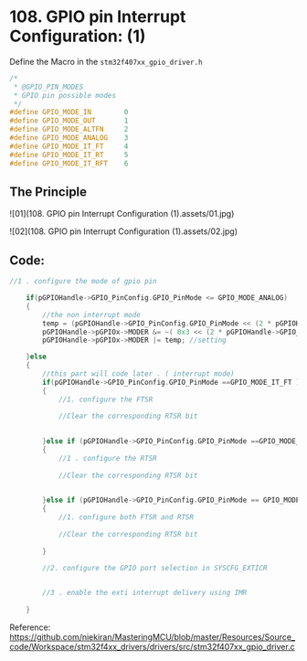 # 108. GPIO pin Interrupt Configuration: (1)



Define the Macro in the `stm32f407xx_gpio_driver.h`

```c
/*
 * @GPIO_PIN_MODES
 * GPIO pin possible modes
 */
#define GPIO_MODE_IN 		0
#define GPIO_MODE_OUT 		1
#define GPIO_MODE_ALTFN 	2
#define GPIO_MODE_ANALOG 	3
#define GPIO_MODE_IT_FT     4
#define GPIO_MODE_IT_RT     5
#define GPIO_MODE_IT_RFT    6
```



## The Principle

![01](108. GPIO pin Interrupt Configuration (1).assets/01.jpg)

![02](108. GPIO pin Interrupt Configuration (1).assets/02.jpg)

## Code: 

```c
//1 . configure the mode of gpio pin

	if(pGPIOHandle->GPIO_PinConfig.GPIO_PinMode <= GPIO_MODE_ANALOG)
	{
		//the non interrupt mode
		temp = (pGPIOHandle->GPIO_PinConfig.GPIO_PinMode << (2 * pGPIOHandle->GPIO_PinConfig.GPIO_PinNumber ) );
		pGPIOHandle->pGPIOx->MODER &= ~( 0x3 << (2 * pGPIOHandle->GPIO_PinConfig.GPIO_PinNumber)); //clearing
		pGPIOHandle->pGPIOx->MODER |= temp; //setting

	}else
	{
		//this part will code later . ( interrupt mode)
		if(pGPIOHandle->GPIO_PinConfig.GPIO_PinMode ==GPIO_MODE_IT_FT )
		{
			//1. configure the FTSR
			
			//Clear the corresponding RTSR bit
			

		}else if (pGPIOHandle->GPIO_PinConfig.GPIO_PinMode ==GPIO_MODE_IT_RT )
		{
			//1 . configure the RTSR
			
			//Clear the corresponding RTSR bit
			

		}else if (pGPIOHandle->GPIO_PinConfig.GPIO_PinMode == GPIO_MODE_IT_RFT )
		{
			//1. configure both FTSR and RTSR
			
			//Clear the corresponding RTSR bit
			
		}

		//2. configure the GPIO port selection in SYSCFG_EXTICR
		

		//3 . enable the exti interrupt delivery using IMR
		
	}
```

Reference: https://github.com/niekiran/MasteringMCU/blob/master/Resources/Source_code/Workspace/stm32f4xx_drivers/drivers/src/stm32f407xx_gpio_driver.c
